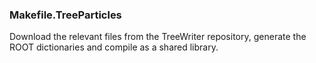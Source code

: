 ### Makefile.TreeParticles ###
Download the relevant files from the TreeWriter repository, generate
the ROOT dictionaries and compile as a shared library.
